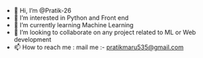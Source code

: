 - 👋 Hi, I’m @Pratik-26
- 👀 I’m interested in Python and Front end
- 🌱 I’m currently learning Machine Learning 
- 💞️ I’m looking to collaborate on any project related to ML or Web development
- 📫 How to reach me : mail me :- pratikmaru535@gmail.com

<!---
Pratik-26/Pratik-26 is a ✨ special ✨ repository because its `README.md` (this file) appears on your GitHub profile.
You can click the Preview link to take a look at your changes.
--->
